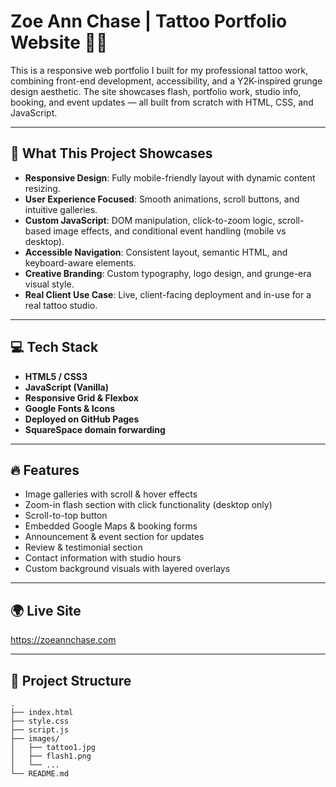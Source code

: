 # Zoe Ann Chase | Tattoo Portfolio Website 🎨🖤

This is a responsive web portfolio I built for my professional tattoo work, combining front-end development, accessibility, and a Y2K-inspired grunge design aesthetic. 
The site showcases flash, portfolio work, studio info, booking, and event updates — all built from scratch with HTML, CSS, and JavaScript.

---

## 🧠 What This Project Showcases

- **Responsive Design**: Fully mobile-friendly layout with dynamic content resizing.
- **User Experience Focused**: Smooth animations, scroll buttons, and intuitive galleries.
- **Custom JavaScript**: DOM manipulation, click-to-zoom logic, scroll-based image effects, and conditional event handling (mobile vs desktop).
- **Accessible Navigation**: Consistent layout, semantic HTML, and keyboard-aware elements.
- **Creative Branding**: Custom typography, logo design, and grunge-era visual style.
- **Real Client Use Case**: Live, client-facing deployment and in-use for a real tattoo studio.

---

## 💻 Tech Stack

- **HTML5 / CSS3**
- **JavaScript (Vanilla)**
- **Responsive Grid & Flexbox**
- **Google Fonts & Icons**
- **Deployed on GitHub Pages**
- **SquareSpace domain forwarding**

---

## 🔥 Features

- Image galleries with scroll & hover effects
- Zoom-in flash section with click functionality (desktop only)
- Scroll-to-top button
- Embedded Google Maps & booking forms
- Announcement & event section for updates
- Review & testimonial section
- Contact information with studio hours
- Custom background visuals with layered overlays

---

## 🌍 Live Site

https://zoeannchase.com

---

## 📁 Project Structure

```plaintext
.
├── index.html
├── style.css
├── script.js
├── images/
│   ├── tattoo1.jpg
│   ├── flash1.png
│   └── ...
└── README.md

